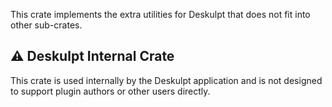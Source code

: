 This crate implements the extra utilities for Deskulpt that does not fit into other sub-crates.

## ⚠️ Deskulpt Internal Crate

This crate is used internally by the Deskulpt application and is not designed to support plugin authors or other users directly.
